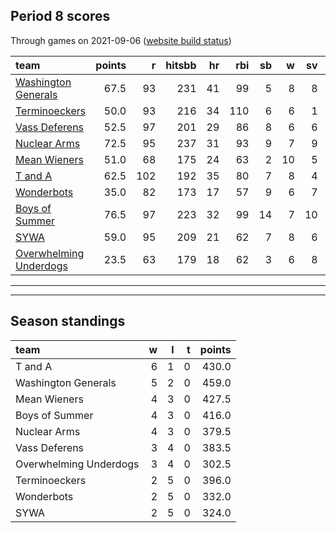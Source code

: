 

## Period 8 scores

Through games on 2021-09-06 ([website build status](https://github.com/brian-bot/pl-site/actions))


|team                                              | points|   r| hitsbb| hr| rbi| sb|  w| sv|  so|   era|  whip|
|:-------------------------------------------------|------:|---:|------:|--:|---:|--:|--:|--:|---:|-----:|-----:|
|[Washington Generals](./washingtongenerals)       |   67.5|  93|    231| 41|  99|  5|  8|  8| 101| 4.231| 1.131|
|[Terminoeckers](./terminoeckers)                  |   50.0|  93|    216| 34| 110|  6|  6|  1| 134| 4.916| 1.309|
|[Vass Deferens](./vassdeferens)                   |   52.5|  97|    201| 29|  86|  8|  6|  6| 104| 4.500| 1.167|
|[Nuclear Arms](./nucleararms)                     |   72.5|  95|    237| 31|  93|  9|  7|  9| 131| 3.953| 1.234|
|[Mean Wieners](./meanwieners)                     |   51.0|  68|    175| 24|  63|  2| 10|  5| 119| 2.663| 1.077|
|[T and A](./tanda)                                |   62.5| 102|    192| 35|  80|  7|  8|  4| 156| 4.315| 1.247|
|[Wonderbots](./wonderbots)                        |   35.0|  82|    173| 17|  57|  9|  6|  7| 114| 5.501| 1.190|
|[Boys of Summer](./boysofsummer)                  |   76.5|  97|    223| 32|  99| 14|  7| 10| 140| 4.008| 1.289|
|[SYWA](./sywa)                                    |   59.0|  95|    209| 21|  62|  7|  8|  6| 122| 3.741| 1.157|
|[Overwhelming Underdogs](./overwhelmingunderdogs) |   23.5|  63|    179| 18|  62|  3|  6|  8|  86| 6.312| 1.578|

* * *
* * *

## Season standings


|team                   |  w|  l|  t| points|
|:----------------------|--:|--:|--:|------:|
|T and A                |  6|  1|  0|  430.0|
|Washington Generals    |  5|  2|  0|  459.0|
|Mean Wieners           |  4|  3|  0|  427.5|
|Boys of Summer         |  4|  3|  0|  416.0|
|Nuclear Arms           |  4|  3|  0|  379.5|
|Vass Deferens          |  3|  4|  0|  383.5|
|Overwhelming Underdogs |  3|  4|  0|  302.5|
|Terminoeckers          |  2|  5|  0|  396.0|
|Wonderbots             |  2|  5|  0|  332.0|
|SYWA                   |  2|  5|  0|  324.0|


